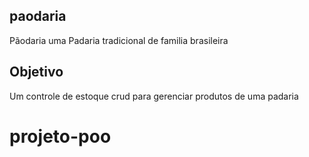 ## paodaria 

Pãodaria uma Padaria tradicional de familia brasileira 

## Objetivo 

Um controle de estoque crud para gerenciar produtos de uma padaria 
# projeto-poo

